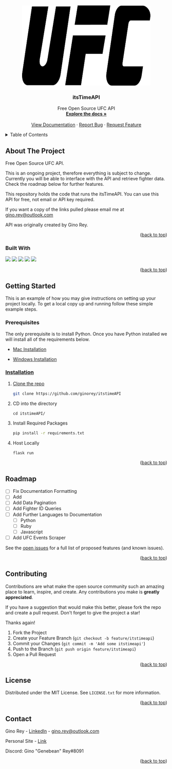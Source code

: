 <a name="readme-top"></a>



<!-- PROJECT SHIELDS -->
<!--
*** I'm using markdown "reference style" links for readability.
*** Reference links are enclosed in brackets [ ] instead of parentheses ( ).
*** See the bottom of this document for the declaration of the reference variables
*** for contributors-url, forks-url, etc. This is an optional, concise syntax you may use.
*** https://www.markdownguide.org/basic-syntax/#reference-style-links
-->


<!-- PROJECT LOGO -->
<br />
<div align="center">
  <a href="https://github.com/othneildrew/Best-README-Template">
    <img src="app/static/images/1280px-UFC_logo-1.svg.png" alt="Logo" width="400" height="250">
  </a>

  <h3 align="center">itsTimeAPI</h3>

  <p align="center">
    Free Open Source UFC API
    <br />
    <a href="https://github.com/ginorey/itstimeAPI"><strong>Explore the docs »</strong></a>
    <br />
    <br />
    <a href="https://itstimeapi.com/#introduction">View Documentation</a>
    ·
    <a href="https://github.com/ginorey/itstimeAPI/issues">Report Bug</a>
    ·
    <a href="https://github.com/ginorey/itstimeAPI/issues">Request Feature</a>
  </p>
</div>



<!-- TABLE OF CONTENTS -->
<details>
  <summary>Table of Contents</summary>
  <ol>
    <li>
      <a href="#about-the-project">About The Project</a>
      <ul>
        <li><a href="#built-with">Built With</a></li>
      </ul>
    </li>
    <li>
      <a href="#getting-started">Getting Started</a>
      <ul>
        <li><a href="#prerequisites">Prerequisites</a></li>
        <li><a href="#installation">Installation</a></li>
      </ul>
    </li>
    <li><a href="#roadmap">Roadmap</a></li>
    <li><a href="#contributing">Contributing</a></li>
    <li><a href="#license">License</a></li>
    <li><a href="#contact">Contact</a></li>
    <li><a href="#acknowledgments">Acknowledgments</a></li>
  </ol>
</details>



<!-- ABOUT THE PROJECT -->
## About The Project

Free Open Source UFC API. 

This is an ongoing project, therefore everything is subject to change. Currently you will be able to interface with the API and retrieve fighter data. Check the roadmap below for further features.

This repository holds the code that runs the itsTimeAPI. You can use this API for free, not email or API key required.

If you want a copy of the links pulled please email me at gino.rey@outlook.com

API was originally created by Gino Rey.

<p align="right">(<a href="#readme-top">back to top</a>)</p>



### Built With

<img src="https://img.shields.io/badge/Python-3776AB?style=for-the-badge&logo=python&logoColor=white" /> 
<img src="https://img.shields.io/badge/Linux-FCC624?style=for-the-badge&logo=linux&logoColor=black" /> 
<img src="https://img.shields.io/badge/Flask-000000?style=for-the-badge&logo=flask&logoColor=white" />
<img src="https://img.shields.io/badge/Nginx-009639?style=for-the-badge&logo=nginx&logoColor=white" />
<img src="https://img.shields.io/badge/MySQL-005C84?style=for-the-badge&logo=mysql&logoColor=white" />

<p align="right">(<a href="#readme-top">back to top</a>)</p>



<!-- GETTING STARTED -->
## Getting Started

This is an example of how you may give instructions on setting up your project locally.
To get a local copy up and running follow these simple example steps.

### Prerequisites

The only prerequisite is to install Python. 
Once you have Python installed we will install all of the requirements below. 

* <a href="https://docs.python-guide.org/starting/install3/osx/">Mac Installation

* <a href="https://docs.python.org/3/using/windows.html">Windows Installation

### Installation
 
1. Clone the repo
   ```sh
   git clone https://github.com/ginorey/itstimeAPI
   ```
2. CD into the directory
   ```
   cd itstimeAPI/
   ```
2. Install Required Packages
   ```sh
   pip install -r requirements.txt
   ```
3. Host Locally 
   ```js
   flask run
   ``` 

<p align="right">(<a href="#readme-top">back to top</a>)</p>

<!-- ROADMAP -->
## Roadmap

- [ ] Fix Documentation Formatting
- [ ] Add 
- [ ] Add Data Pagination
- [ ] Add Fighter ID Queries
- [ ] Add Further Languages to Documentation
    - [ ] Python
    - [ ] Ruby
    - [ ] Javascript
- [ ] Add UFC Events Scraper 

See the [open issues](https://github.com/ginorey/itstimeAPI/issues) for a full list of proposed features (and known issues).

<p align="right">(<a href="#readme-top">back to top</a>)</p>



<!-- CONTRIBUTING -->
## Contributing

Contributions are what make the open source community such an amazing place to learn, inspire, and create. Any contributions you make is **greatly appreciated**.

If you have a suggestion that would make this better, please fork the repo and create a pull request. Don't forget to give the project a star! 

Thanks again!

1. Fork the Project
2. Create your Feature Branch (`git checkout -b feature/itstimeapi`)
3. Commit your Changes (`git commit -m 'Add some itstimeapi'`)
4. Push to the Branch (`git push origin feature/itstimeapi`)
5. Open a Pull Request

<p align="right">(<a href="#readme-top">back to top</a>)</p>



<!-- LICENSE -->
## License

Distributed under the MIT License. See `LICENSE.txt` for more information.

<p align="right">(<a href="#readme-top">back to top</a>)</p>



<!-- CONTACT -->
## Contact

Gino Rey - [LinkedIn](https://www.linkedin.com/in/ginorey/) - gino.rey@outlook.com

Personal Site - [Link](https://www.ginorey.com)

Discord: Gino "Genebean" Rey#8091

<p align="right">(<a href="#readme-top">back to top</a>)</p>


